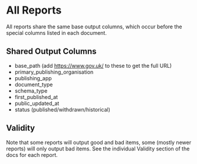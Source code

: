 # All Reports

All reports share the same base output columns, which occur before the special columns listed in each document.

## Shared Output Columns
- base_path (add https://www.gov.uk/ to these to get the full URL)
- primary_publishing_organisation
- publishing_app
- document_type
- schema_type
- first_published_at
- public_updated_at
- status (published/withdrawn/historical)

## Validity

Note that some reports will output good and bad items, some (mostly newer reports) will only output bad items. See the individual Validity section of the docs for each report.
